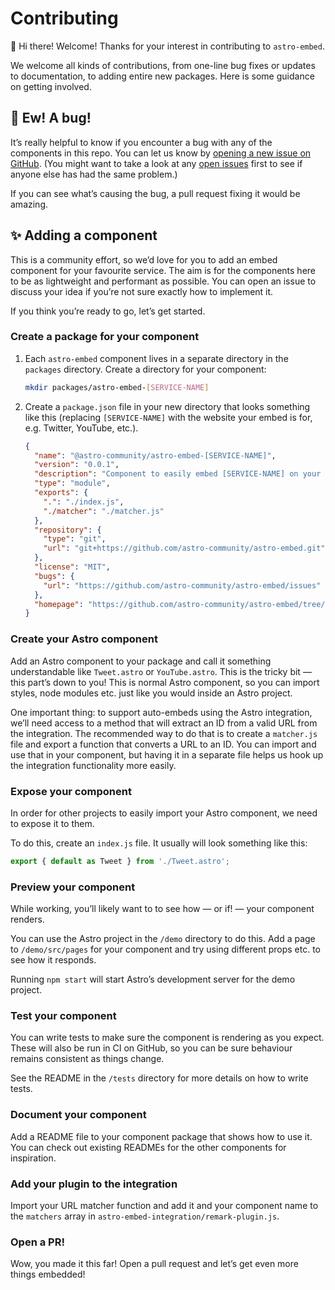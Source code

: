 # Contributing

👋 Hi there! Welcome! Thanks for your interest in contributing to `astro-embed`.

We welcome all kinds of contributions, from one-line bug fixes or updates to documentation, to adding entire new packages. Here is some guidance on getting involved.

## 🐛 Ew! A bug!

It’s really helpful to know if you encounter a bug with any of the components in this repo. You can let us know by [opening a new issue on GitHub](https://github.com/astro-community/astro-embed/issues/new/choose). (You might want to take a look at any [open issues](https://github.com/astro-community/astro-embed/issues) first to see if anyone else has had the same problem.)

If you can see what’s causing the bug, a pull request fixing it would be amazing.

## ✨ Adding a component

This is a community effort, so we’d love for you to add an embed component for your favourite service. The aim is for the components here to be as lightweight and performant as possible. You can open an issue to discuss your idea if you’re not sure exactly how to implement it.

If you think you’re ready to go, let’s get started.

### Create a package for your component

1. Each `astro-embed` component lives in a separate directory in the `packages` directory. Create a directory for your component:

   ```bash
   mkdir packages/astro-embed-[SERVICE-NAME]
   ```

2. Create a `package.json` file in your new directory that looks something like this (replacing `[SERVICE-NAME]` with the website your embed is for, e.g. Twitter, YouTube, etc.).

   ```json
   {
     "name": "@astro-community/astro-embed-[SERVICE-NAME]",
     "version": "0.0.1",
     "description": "Component to easily embed [SERVICE-NAME] on your Astro site",
     "type": "module",
     "exports": {
       ".": "./index.js",
       "./matcher": "./matcher.js"
     },
     "repository": {
       "type": "git",
       "url": "git+https://github.com/astro-community/astro-embed.git"
     },
     "license": "MIT",
     "bugs": {
       "url": "https://github.com/astro-community/astro-embed/issues"
     },
     "homepage": "https://github.com/astro-community/astro-embed/tree/main/packages/astro-embed-[SERVICE-NAME]#readme"
   }
   ```

### Create your Astro component

Add an Astro component to your package and call it something understandable like `Tweet.astro` or `YouTube.astro`. This is the tricky bit — this part’s down to you! This is normal Astro component, so you can import styles, node modules etc. just like you would inside an Astro project.

One important thing: to support auto-embeds using the Astro integration, we’ll need access to a method that will extract an ID from a valid URL from the integration. The recommended way to do that is to create a `matcher.js` file and export a function that converts a URL to an ID. You can import and use that in your component, but having it in a separate file helps us hook up the integration functionality more easily.

### Expose your component

In order for other projects to easily import your Astro component, we need to expose it to them.

To do this, create an `index.js` file. It usually will look something like this:

```js
export { default as Tweet } from './Tweet.astro';
```

### Preview your component

While working, you’ll likely want to to see how — or if! — your component renders.

You can use the Astro project in the `/demo` directory to do this. Add a page to `/demo/src/pages` for your component and try using different props etc. to see how it responds.

Running `npm start` will start Astro’s development server for the demo project.

### Test your component

You can write tests to make sure the component is rendering as you expect. These will also be run in CI on GitHub, so you can be sure behaviour remains consistent as things change.

See the README in the `/tests` directory for more details on how to write tests.

### Document your component

Add a README file to your component package that shows how to use it. You can check out existing READMEs for the other components for inspiration.

### Add your plugin to the integration

Import your URL matcher function and add it and your component name to the `matchers` array in `astro-embed-integration/remark-plugin.js`.

### Open a PR!

Wow, you made it this far! Open a pull request and let’s get even more things embedded!
